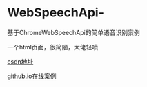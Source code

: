 # WebSpeechApi-
基于ChromeWebSpeechApi的简单语音识别案例

一个html页面，很简陋，大佬轻喷

[csdn地址](https://blog.csdn.net/li18434/article/details/105605270)

[github.io在线案例]()
